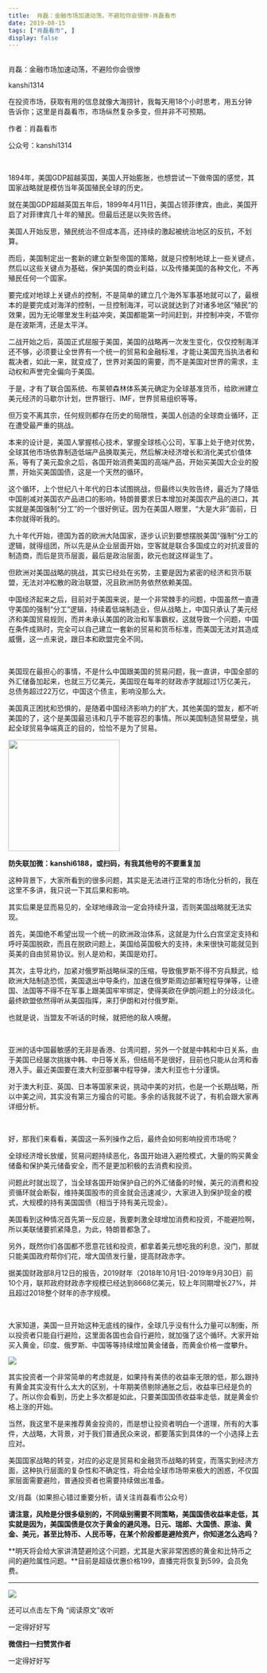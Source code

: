 ```yaml
---
title:  肖磊：金融市场加速动荡，不避险你会很惨-肖磊看市
date: 2019-08-15
tags: ["肖磊看市", ]
display: false
---
```



## 



肖磊：金融市场加速动荡，不避险你会很惨




kanshi1314




在投资市场，获取有用的信息就像大海捞针，我每天用18个小时思考，用五分钟告诉你；这里是肖磊看市，市场纵然复杂多变，但并非不可预期。


作者：肖磊看市

公众号：kanshi1314

&nbsp;

1894年，美国GDP超越英国，美国人开始膨胀，也想尝试一下做帝国的感觉，其国家战略就是模仿当年英国殖民全球的历史。



就在美国GDP超越英国五年后，1899年4月11日，美国占领菲律宾，由此，美国开启了对菲律宾几十年的殖民。但最后还是以失败告终。



美国人开始反思，殖民统治不但成本高，还持续的激起被统治地区的反抗，不划算。



而后，美国制定出一套新的建立新型帝国的策略，就是只控制地球上一些关键点，然后以这些关键点为基础，保护美国的商业利益，以及传播美国的各种文化，不再殖民任何一个国家。



要完成对地球上关键点的控制，不是简单的建立几个海外军事基地就可以了，最根本的是要完成对海洋的控制，一旦控制海洋，可以说就达到了对诸多地区“殖民”的效果，因为无论哪里发生利益冲突，美国都能第一时间赶到，并控制冲突，不管你是在波斯湾，还是太平洋。



二战开始之后，英国正式屈服于美国，美国的战略再一次发生变化，仅仅控制海洋还不够，必须要让全世界有一个统一的贸易和金融标准，才能让美国充当执法者和裁决者，如此一来，就变成了，世界对美国的需要，而不是美国对世界的需求，主动权和声誉完全偏向于美国。



于是，才有了联合国系统、布莱顿森林体系美元确定为全球基准货币，给欧洲建立美元经济的马歇尔计划，世界银行、IMF，世界贸易组织等等。



但万变不离其宗，任何规则都存在历史的局限性，美国人创造的全球商业循环，正在遭受最严重的挑战。



本来的设计是，美国人掌握核心技术，掌握全球核心公司，军事上处于绝对优势，全球其他市场依靠制造低端产品换取美元，然后解决经济增长和消化美式价值体系，等有了美元盈余之后，各国开始消费美国的高端产品，开始买美国大企业的股票，开始买美国国债，这是一个天然的循环。



这个循环，上个世纪八十年代的日本试图挑战，但最终以失败告终，最近为了降低中国削减对美国农产品进口的影响，特朗普要求日本增加对美国农产品的进口，其实就是美国强制“分工”的一个很好例证。因为在美国人眼里，“大是大非”面前，日本你就得听我的。



九十年代开始，德国为首的欧洲大陆国家，逐步认识到要想摆脱美国“强制”分工的逻辑，就得组团，所以先是从企业层面开始，空客就是联合多国成立的对抗波音的制造商，而后是货币层面，最后是政治层面，欧元也就这样诞生了。



但欧洲对美国战略的挑战，其实已经处在劣势，主要是因为紧密的经济和货币联盟，无法对冲松散的政治联盟，况且欧洲防务依然依赖美国。



中国经济起来之后，目前对于美国来说，是一个非常棘手的问题，中国虽然一直遵守美国的强制“分工”逻辑，持续着低端制造业，但从战略上，中国只承认了美元经济和美国贸易规则，而并未承认美国的政治和军事霸权，这就导致一个问题，中国在条件成熟时，完全可以自己建立一套新的贸易和货币标准，而美国无法对其造成威慑，这一点来说，跟日本和欧盟完全不同。

&nbsp;

美国现在最担心的事情，不是什么中国跟美国的贸易问题，我一直讲，中国全部的外汇储备加起来，也就三万亿美元，美国现在每年的财政赤字就超过1万亿美元，总债务超过22万亿，中国这个债主，影响没那么大。



美国真正困扰和恐惧的，是随着中国经济影响力的扩大，其他美国的盟友，都不听美国的了，这个是美国最忌讳和几乎不能容忍的事情。所以美国制造贸易壁垒，挑起全球贸易争端真正的目的，恰恰不是为了贸易。



<img class="rich_pages" data-copyright="0" data-ratio="1" data-s="300,640" src="https://mmbiz.qpic.cn/mmbiz_jpg/rIYcHn0KrPQxE6zMiarib0VYKnt94Md6MMtJIw6YEwy8maoZPYfqopnlsqVs55Vz3JiaQIS7PZ1rg8lrYVngiaw9CQ/640?wx_fmt=jpeg" data-type="jpeg" data-w="430" style="height: 224px;width: 224px;"/>

**防失联加微：kanshi6188，或扫码，有我其他号的不要重复加**



这种背景下，大家所看到的很多问题，其实是无法进行正常的市场化分析的，我在这里不多讲，我只说一下其后果和影响。



其实后果是显而易见的，全球地缘政治一定会持续升温，否则美国战略就无法实现。



首先，美国绝不希望出现一个统一的欧洲政治体系，这就是为什么白宫坚定支持和呼吁英国脱欧，而且在脱欧问题上，美国给英国极大的支持，未来很快可能就见到英美的自由贸易协议。别人是劝和，美国是劝打。



其次，主导北约，加紧对俄罗斯战略纵深的压缩，导致俄罗斯不得不穷兵黩武，给欧洲大陆制造恐慌，美国退出中导条约，加速在俄罗斯周边部署短程导弹等，让德国、法国等不得不在军事上跟美国牢牢绑定，使得美欧在伊朗问题上的分歧淡化。最终欧盟依然得听从美国指挥，来打伊朗和对付俄罗斯。



也就是说，当盟友不听话的时候，就把他的敌人唤醒。

&nbsp;

亚洲的话中国最敏感的无非是香港、台湾问题，另外一个就是中韩和中日关系，由于美国已经屡次挑拨中韩、中日等关系，但结局不是很好，目前也只能从台湾和香港入手。最近美国要在澳大利亚部署中程导弹，澳大利亚也十分谨慎。



对于澳大利亚、英国、日本等国家来说，挑动中美的对抗，也是一个长期战略，所以中美之间，其实没有第三方撮合的可能。多余的话我就不说了，有机会跟大家再详细分析。

&nbsp;

好，那我们来看看，美国这一系列操作之后，最终会如何影响投资市场呢？



全球经济增长放缓，贸易问题持续恶化，各国开始进入避险模式，大量的购买黄金储备和保护美元储备安全，而不是更加积极的去消费和投资。



问题此时就出现了，当全球各国开始保护自己的外汇储备的时候，美元的消费和投资循环就会断裂，维持美国股市的资金就会迅速减少，大家进入到保护现金的模式，大规模的持有美国国债（相当于持有美元现金）。



美国看到这种情况首先第一反应是，我要刺激全球增加消费和投资，不能避险啊，所以美联储要抓紧降息，为此，特朗普都急了。



另外，既然你们各国都不愿意花钱和投资，都拿着美元想吃我的利息，没门，那就只能美国政府帮你们花，增大国债发行量，提高财政赤字。



据美国财政部8月12日的报告，2019财年（2018年10月1日-2019年9月30日）前10个月，联邦政府财政赤字规模已经达到8668亿美元，较上年同期增长27%，并且超过2018整个财年的赤字规模。

&nbsp;

大家知道，美国一旦开始这种无底线的操作，全球几乎没有什么力量可以制衡，所以投资者只能自行避险，这里面各国也会自行避险，就加强了这个循环。大家开始买入黄金，印度、俄罗斯、中国等等持续增加黄金储备，而黄金价格一度攀升。



<img class="rich_pages" data-ratio="0.6125" data-s="300,640" src="https://mmbiz.qpic.cn/mmbiz_png/rIYcHn0KrPQAwuRgjwOAIeUDibOeadHtzs0PlhLvt1J9WjWm8M8DJPYCCmyiaHMQ9kwiame1wSakZreG43IUbsNgw/640?wx_fmt=png" data-type="png" data-w="640" style=""/>



其实投资者一个非常简单的考虑就是，如果持有美债的收益率无限的低，那么跟持有黄金其实没有什么太大的区别，十年期美债剔除通胀之后，收益率已经是负的了。所以你会看到，历史上多次都是如此，只要美国国债收益率走低，就是黄金价格上涨的开始。



当然，我这里不是来推荐黄金投资的，而是想让投资者明白一个道理，所有的大事件，大战略，大背景，对于我们普通民众来说，都要落实到具体的一个小选择上去应对。



美国国家战略的转变，对应的必定是贸易和金融货币战略的转变，而落实到经济方面，这种执行层面的复杂性和不确定性，将会给全球市场带来极大的困惑，不仅国家层面需要避险，普通投资者也需要持续做出准备。





文/肖磊（如果担心错过重要分析，请关注肖磊看市公众号）



**请注意，风险是分很多级别的，不同级别需要不同策略，美国国债收益率走低，其实就是因为，美国国债是仅次于黄金的避风港。日元、瑞郎、大国债、原油、黄金、美元，甚至比特币、人民币等，在某个阶段都是避险资产，你知道怎么选吗？**

**明天将会给大家讲清楚避险这个问题，尤其是大家非常困惑的黄金和比特币之间的避险属性问题。**目前是超级优惠价格199，直播完将恢复到599，会员免费。

****

<img class="rich_pages" data-copyright="0" data-ratio="1.7786666666666666" data-s="300,640" src="https://mmbiz.qpic.cn/mmbiz_jpg/rIYcHn0KrPQAwuRgjwOAIeUDibOeadHtzl6Q9LjmYD6IQSLKxabdqM4Zw9pWmfML2uoepVQ190CGKu7BkECJmIg/640?wx_fmt=jpeg" data-type="jpeg" data-w="750" style=""/>

还可以点击左下角&nbsp;“阅读原文”收听

一定得好好写


**微信扫一扫赞赏作者**






一定得好好写